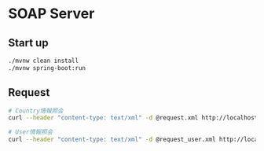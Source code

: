 # SOAP Server

## Start up

```sh
./mvnw clean install
./mvnw spring-boot:run
```

## Request

```sh
# Country情報照会
curl --header "content-type: text/xml" -d @request.xml http://localhost:8080/ws

# User情報照会
curl --header "content-type: text/xml" -d @request_user.xml http://localhost:8080/ws
```
